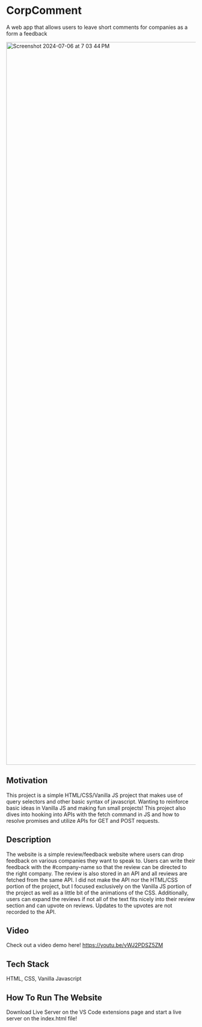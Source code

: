 # CorpComment
A web app that allows users to leave short comments for companies as a form a feedback

<img width="1920" alt="Screenshot 2024-07-06 at 7 03 44 PM" src="https://github.com/nartcire/CorpComment/assets/67806241/8697f4fe-9070-4cae-89ca-17b68587b9ca">

## Motivation

This project is a simple HTML/CSS/Vanilla JS project that makes use of query selectors and other basic syntax of javascript. Wanting to reinforce basic ideas in Vanilla JS and making fun small projects! This project also dives into hooking into APIs with the fetch command in JS and how to resolve promises and utilize APIs for GET and POST requests. 

## Description

The website is a simple review/feedback website where users can drop feedback on various companies they want to speak to. Users can write their feedback with the #company-name so that the review can be directed to the right company. The review is also stored in an API and all reviews are fetched from the same API. I did not make the API nor the HTML/CSS portion of the project, but I focused exclusively on the Vanilla JS portion of the project as well as a little bit of the animations of the CSS. Additionally, users can expand the reviews if not all of the text fits nicely into their review section and can upvote on reviews. Updates to the upvotes are not recorded to the API.

## Video

Check out a video demo here! https://youtu.be/vWJ2PDSZ5ZM 
## Tech Stack

HTML, CSS, Vanilla Javascript

## How To Run The Website

Download Live Server on the VS Code extensions page and start a live server on the index.html file!
